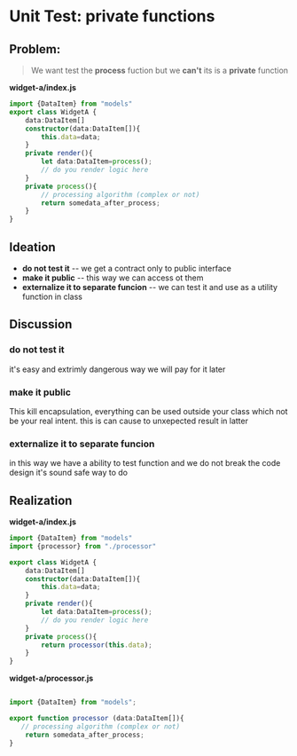 # Unit Test:  private functions
## Problem:
> We want test the __process__ fuction but we **can't** its is a **private** function

**widget-a/index.js**
``` typescript
import {DataItem} from "models"
export class WidgetA {
    data:DataItem[]
    constructor(data:DataItem[]){
        this.data=data;
    }
    private render(){
        let data:DataItem=process();
        // do you render logic here
    }
    private process(){
        // processing algorithm (complex or not) 
        return somedata_after_process;
    }
}
```

## Ideation
- **do not test it** -- we get a contract only to public interface
- **make it public** --  this way we can access ot them
- **externalize it to separate funcion** -- we can test it and use as a utility function in class

## Discussion
###  do not test it
it's easy and extrimly dangerous way we will pay for it later
###  make it public
This kill encapsulation, everything can be used outside your class which not be your real intent. this is can cause to unxepected result in latter 

### externalize it to separate funcion
in this way we have a ability to test function and we do not break the code design
it's sound safe way to do

## Realization

**widget-a/index.js**
``` typescript
import {DataItem} from "models"
import {processor} from "./processor"

export class WidgetA {
    data:DataItem[]
    constructor(data:DataItem[]){
        this.data=data;
    }
    private render(){
        let data:DataItem=process();
        // do you render logic here
    }
    private process(){
        return processor(this.data);
    }
}

```
**widget-a/processor.js**
``` typescript

import {DataItem} from "models";

export function processor (data:DataItem[]){
   // processing algorithm (complex or not) 
    return somedata_after_process;
}
```



